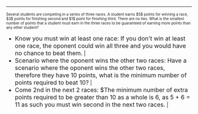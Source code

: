 ---
<font size=1>
Several students are competing in a series of three races. A student earns $5$ points for winning a race, $3$ points for finishing second and $1$ point for finishing third. There are no ties. What is the smallest number of points that a student must earn in the three races to be guaranteed of earning more points than any other student?
</font>

- <font size=3>Know you must win at least one race: If you don't win at least one race, the oponent could win all three and you would have no chance to beat them.</font> |
- <font size=3>Scenario where the oponent wins the other two races: Have a scenario where the oponent wins the other two races, therefore they have 10 points, what is the minimum number of points required to beat 10?</font> |
- <font size=3>Come 2nd in the next 2 races: $The minimum number of extra points required to be greater than 10 as a whole is 6, as 5 + 6 = 11 as such you must win second in the next two races.</font> |



